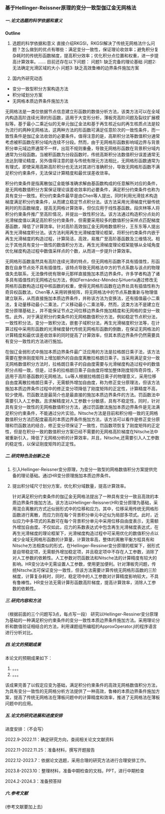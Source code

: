 ### 基于Hellinger-Reissner原理的变分一致型伽辽金无网格法

##### 一.论文选题的科学依据和意义

**Outline**

1. 选题的科学依据和意义
直接介绍RKGSI，RKGSI解决了传统无网格法什么问题？怎么做到的优点有哪些：满足变分一致性，保证理论收敛率；避免积分复杂耗时的传统形函数梯度，提高积分效率；优化积分点位置和权重，进一步提高计算效率。……
目前还存在以下问题：
问题1: 缺乏完备的理论基础
问题2: 无法确定光滑区域的大小
问题3: 缺乏高效鲁棒的边界条件施加方案

2. 国内外研究动态

- 变分一致型积分方案构造方法
- 积分域划分方案
- 无网格本质边界条件施加方法

 无网格法是一类仅依据节点信息建立形函数的数值分析方法，该类方法可以在全域内构造高阶连续光滑的形函数，适用于大变形分析，薄板壳高阶问题及裂纹扩展模拟等。基于最小二乘近似的无单元伽辽金法和基于再生核近似的再生核质点法是较为流行的两种无网格法，这两种方法的形函数可满足任意阶次的一致性条件，而一致性条件是伽辽金法收敛的必要条件。值得注意的是，高斯积分法等数值积分通常考虑被积函数在积分域内连续不分段。然而，由于无网格形函数影响域边界与背景积分单元域边界通常不一样，出现不规则重叠，导致无网格形函数在背景积分域内通常为分段函数。当被积函数为分段函数时，传统高斯积分法数值积分误差通常无法达到理论精度，另外值得注意的是与传统有限元方法相比，无网格形函数通常为有理式，即使采用高斯高阶积分也无法对其进行准确积分，导致无网格形函数不满足积分约束条件，无法保证计算精度和最优误差收敛率。

积分约束条件是指离散伽辽金能够准确求解由基函数构成的任意解所对应的条件，是无网格数值积分方案保证理论误差收敛率的必要条件，满足积分约束条件也称为具有变分一致性。积分约束条件最早是由Chen等人提出，同时利用光滑技术构造梯度满足积分约束条件，从而建立稳定节点积分法。该方法采用光滑梯度代替传统耗时的形函数梯度，提高无网格计算效率，但仅应用于线性基函数。段庆林等人将积分约束条件推广至高阶情况，并提出一致性积分法。该方法通过构造积分点处的光滑梯度值以满足高阶积分约束条件，但需要采用较多的数值积分采样点匹配梯度基函数，降低了计算效率。针对高阶高效伽辽金无网格数值积分，王东东等人提出再生光滑梯度积分法。该方法利用再生光滑梯度理论框架，将积分约束条件内嵌于再生光滑梯度的构造过程，计算简洁，高效，易推广至高阶基函数及三维情况。相比于其他具有变分一致性的数值积分方法，再生光滑梯度理论框架能够从全域角度优化梯度构造过程中数值采样点的个数，从而进一步提升计算效率。

无网格形函数虽然具有高阶连续光滑的特点，但无网格形函数不具有插值性，形函数在自身节点处不具有插值性，该特点导致无网格法中方的节点系数与该点的物理值失去联系，无法像传统有限单元那样直接施加本质边界条件。许多学者构造了诸多具有插值性的无网格近似方法，例如Fernández-Méndez与Huerta通过修改无网格形函数构造过程中核函数的权重，使得无网格形函数在边界处具有插值性称为奇异权函数法，Chen等人采用转换矩阵，将无网格法中的节点系数重新与物理值建立联系，从而直接施加本质边界条件，并称该方法为变换法，还有插值最小二乘法，复动量移动最小二乘法，广义移动最小二乘法等，然而，这类方法不是建立在变分原理基础上，并不能保证节点之间位移边界条件施加精度和无网格的变分一致性。此外，对于满足积分约束条件的无网格数值积分方法，例如稳定节点积分法，一致性积分法，变分一致积分法，嵌套子域积分法，再生光滑梯度积分法等，在计算过程中采用形函数的光滑梯度替代传统无网格形函数的倒数，在保证无网格法的计算精度和最优误差收敛率的同时提高了计算效率，但其本质边界条件仍然需要具有变分一致性的方法进行施加。  

在伽辽金弱形式中施加本质边界条件最广泛应用的方法是拉格朗日乘子法，该方法需要在整体刚度矩阵上增加额外的自由度离散拉格朗日乘子。当采用满足变分一致无网格数值积分方法时，拉格朗日乘子的自由度需要与光滑梯度构造过程中的数值积分点相一致，但是，过多的拉格朗日乘子自由度将增加整体刚度矩阵奇异性，不适用于高阶基函数的无网格法。Lu等人根据拉格朗日乘子的物理意义，采用位移自由度离散拉格朗日乘子，无需额外增加自由度，称为修正变分原理法，但该方法施加本质边界条件过程中的修正变分项降低了刚度矩阵的正定性，计算精度不高，较少使用。罚函数法是最简介也是最直接的施加本质边界条件的方法。罚函数法中需要引入人工参数。且求解精度对人工参数十分敏感，具有不稳定性，同时，针对具有变分一致性的无网格数值积分方法，通过罚函数法施加本质边界条件是无法满足积分约束条件，不能通过分片实验。Nitsche方法是目前和积分相一致的无网格数值积分方法匹配度最高的本质边界条件施加方法，该方法可以看作是修正变分原理和罚函数法的结合，修正变分项保证了一致性，罚函数项恢复了刚度矩阵的正定性，但是在积分一致的数值积分方案已经不需要的无网格高阶梯度在Nitsche法中被重新引入，降低了无网格分析的计算效率，并且，Nitsche,还需要引入人工参数的稳定性，以保证刚度矩阵的正定性。

#####   二.研究特色及创新之处

1. 引入Hellinger-Reissner变分原理，为变分一致型的网格数值积分方案提供完备的理论基础。通过HR变分原理施加本质边界条件。
2. 提出积分域尺寸划分方案，优化积分域数量，提高计算效率。

   针对满足积分约束条件的伽辽金无网格法提出了一种具有变分一致且高效的本质边界条件施加方法。该方法以Hellinger-Reissner(HR)变分原理为基础，采用混合离散的方式近似弱形式中的位移和应力。其中，位移采用传统无网格形函数进行离散，而应力则在每个背景积分单元中近似为局部多项式。此时，近似应力中多项式的系数可在每个背景积分单元中采用位移自由度表示，无需额外增加自由度。不仅如此，应力的系数表达式中包含再生光滑梯度表达式，在再生光滑梯度的理论框架下，光滑梯度构造过程中可采用优化的数值积分点以减少全域无网格形函数的计算量，计算效率高，整体的离散平衡方程具有和Nitsche方法相类似的形式，在Hellinger-Ressiner变分原理的框架下，弱形式是自带稳定项，无需额外增加稳定项，并且稳定项中不存在人工参数，消除了对人工参数的依赖性。人工参数对罚函数法和Nitsche法的计算精度有较大的影响。HR变分法中无需设置人工参数，使用更加便利。针对薄板壳问题，传统Nitsche法可保证变分一致性，但该方法需要计算传统无网格形函数的三阶梯度，计算复杂耗时，同时，稳定项中的人工参数对计算精度影响较大，不具有鲁棒性。HR变分法无需计算形函数高阶梯度，提高计算效率，消除人工参数的依赖性。

##### 三.研究内容和方法

（根据前面的三个问题写3点，每点写一段）
研究以Hellinger-Ressiner变分原理为基础的一种满足积分约束条件的变分一致性本质边界条件施加方法。采用理论分析和数值验证相结合的方法，利用课题组所编程的ApproxOperator.jl的程序语言进行分析对比。

##### 四.论文的预期成果

本论文的预期成果如下：
1. 。。。
2. 。。。

该成果完善了以假定应变为基础，满足积分约束条件的高效无网格数值积分方法，为具有变分一致性的无网格分析方法提供了一种高效，鲁棒的本质边界条件施加方案，提高了传统无网格法在薄板问题中的计算精度和效率，推进了无网格法在薄板问题中的应用。

##### 五.论文的研究进展和进度安排

进度安排：（不会写）

2022.9-2022.11：确定研究方向，查阅相关论文文献资料

2022.11-2022.11.25：准备材料，撰写开题报告

2022.12-2023.7：依据论文选题，采用合理的研究方法进行合理安排工作。

2023.8-2023.10：整理材料，准备中期检查的文档，PPT，进行中期检查

2024.2-2024.3：准备预答辩



##### 六.参考文献

(参考文献要加上去)
